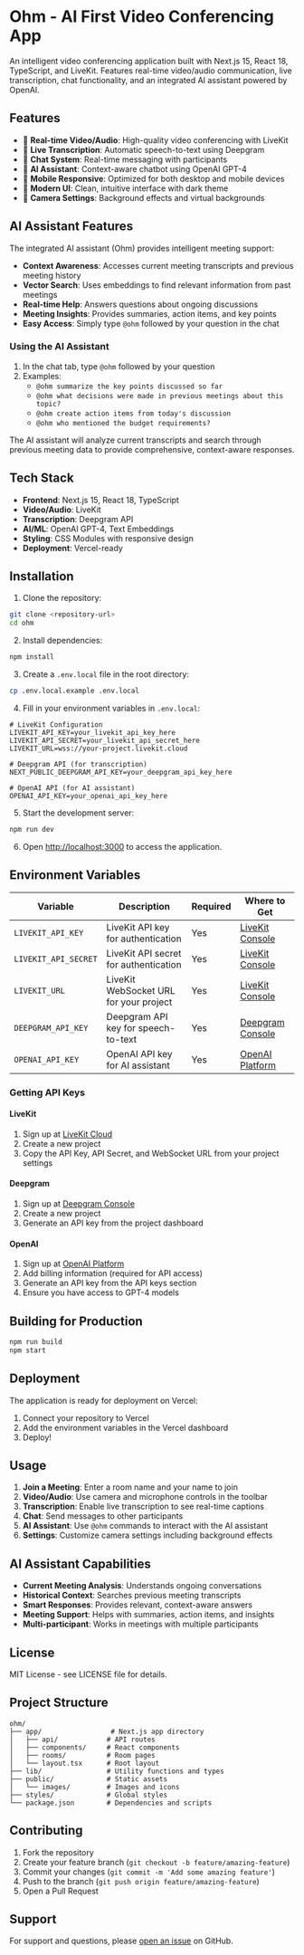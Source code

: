 # Ohm - AI First Video Conferencing App

An intelligent video conferencing application built with Next.js 15, React 18, TypeScript, and LiveKit. Features real-time video/audio communication, live transcription, chat functionality, and an integrated AI assistant powered by OpenAI.

## Features

- 🎥 **Real-time Video/Audio**: High-quality video conferencing with LiveKit
- 📝 **Live Transcription**: Automatic speech-to-text using Deepgram
- 💬 **Chat System**: Real-time messaging with participants
- 🤖 **AI Assistant**: Context-aware chatbot using OpenAI GPT-4
- 📱 **Mobile Responsive**: Optimized for both desktop and mobile devices
- 🎨 **Modern UI**: Clean, intuitive interface with dark theme
- 🔧 **Camera Settings**: Background effects and virtual backgrounds

## AI Assistant Features

The integrated AI assistant (Ohm) provides intelligent meeting support:

- **Context Awareness**: Accesses current meeting transcripts and previous meeting history
- **Vector Search**: Uses embeddings to find relevant information from past meetings
- **Real-time Help**: Answers questions about ongoing discussions
- **Meeting Insights**: Provides summaries, action items, and key points
- **Easy Access**: Simply type `@ohm` followed by your question in the chat

### Using the AI Assistant

1. In the chat tab, type `@ohm` followed by your question
2. Examples:
   - `@ohm summarize the key points discussed so far`
   - `@ohm what decisions were made in previous meetings about this topic?`
   - `@ohm create action items from today's discussion`
   - `@ohm who mentioned the budget requirements?`

The AI assistant will analyze current transcripts and search through previous meeting data to provide comprehensive, context-aware responses.

## Tech Stack

- **Frontend**: Next.js 15, React 18, TypeScript
- **Video/Audio**: LiveKit
- **Transcription**: Deepgram API
- **AI/ML**: OpenAI GPT-4, Text Embeddings
- **Styling**: CSS Modules with responsive design
- **Deployment**: Vercel-ready

## Installation

1. Clone the repository:
```bash
git clone <repository-url>
cd ohm
```

2. Install dependencies:
```bash
npm install
```

3. Create a `.env.local` file in the root directory:
```bash
cp .env.local.example .env.local
```

4. Fill in your environment variables in `.env.local`:
```env
# LiveKit Configuration
LIVEKIT_API_KEY=your_livekit_api_key_here
LIVEKIT_API_SECRET=your_livekit_api_secret_here
LIVEKIT_URL=wss://your-project.livekit.cloud

# Deepgram API (for transcription)
NEXT_PUBLIC_DEEPGRAM_API_KEY=your_deepgram_api_key_here

# OpenAI API (for AI assistant)
OPENAI_API_KEY=your_openai_api_key_here
```

5. Start the development server:
```bash
npm run dev
```

6. Open [http://localhost:3000](http://localhost:3000) to access the application.

## Environment Variables

| Variable | Description | Required | Where to Get |
|----------|-------------|----------|--------------|
| `LIVEKIT_API_KEY` | LiveKit API key for authentication | Yes | [LiveKit Console](https://cloud.livekit.io) |
| `LIVEKIT_API_SECRET` | LiveKit API secret for authentication | Yes | [LiveKit Console](https://cloud.livekit.io) |
| `LIVEKIT_URL` | LiveKit WebSocket URL for your project | Yes | [LiveKit Console](https://cloud.livekit.io) |
| `DEEPGRAM_API_KEY` | Deepgram API key for speech-to-text | Yes | [Deepgram Console](https://console.deepgram.com) |
| `OPENAI_API_KEY` | OpenAI API key for AI assistant | Yes | [OpenAI Platform](https://platform.openai.com) |

### Getting API Keys

#### LiveKit
1. Sign up at [LiveKit Cloud](https://cloud.livekit.io)
2. Create a new project
3. Copy the API Key, API Secret, and WebSocket URL from your project settings

#### Deepgram
1. Sign up at [Deepgram Console](https://console.deepgram.com)
2. Create a new project
3. Generate an API key from the project dashboard

#### OpenAI
1. Sign up at [OpenAI Platform](https://platform.openai.com)
2. Add billing information (required for API access)
3. Generate an API key from the API keys section
4. Ensure you have access to GPT-4 models

## Building for Production

```bash
npm run build
npm start
```

## Deployment

The application is ready for deployment on Vercel:

1. Connect your repository to Vercel
2. Add the environment variables in the Vercel dashboard
3. Deploy!

## Usage

1. **Join a Meeting**: Enter a room name and your name to join
2. **Video/Audio**: Use camera and microphone controls in the toolbar
3. **Transcription**: Enable live transcription to see real-time captions
4. **Chat**: Send messages to other participants
5. **AI Assistant**: Use `@ohm` commands to interact with the AI assistant
6. **Settings**: Customize camera settings including background effects

## AI Assistant Capabilities

- **Current Meeting Analysis**: Understands ongoing conversations
- **Historical Context**: Searches previous meeting transcripts
- **Smart Responses**: Provides relevant, context-aware answers
- **Meeting Support**: Helps with summaries, action items, and insights
- **Multi-participant**: Works in meetings with multiple participants

## License

MIT License - see LICENSE file for details.

## Project Structure

```
ohm/
├── app/                 # Next.js app directory
│   ├── api/            # API routes
│   ├── components/     # React components
│   ├── rooms/          # Room pages
│   └── layout.tsx      # Root layout
├── lib/                # Utility functions and types
├── public/             # Static assets
│   └── images/         # Images and icons
├── styles/             # Global styles
└── package.json        # Dependencies and scripts
```

## Contributing

1. Fork the repository
2. Create your feature branch (`git checkout -b feature/amazing-feature`)
3. Commit your changes (`git commit -m 'Add some amazing feature'`)
4. Push to the branch (`git push origin feature/amazing-feature`)
5. Open a Pull Request

## Support

For support and questions, please [open an issue](https://github.com/your-username/ohm/issues) on GitHub.
